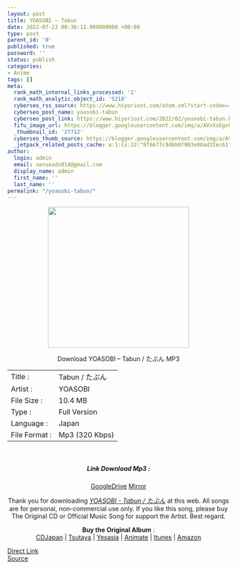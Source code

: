```yaml
---
layout: post
title: YOASOBI – Tabun
date: 2022-07-23 08:36:11.000000000 +00:00
type: post
parent_id: '0'
published: true
password: ''
status: publish
categories:
- Anime
tags: []
meta:
  rank_math_internal_links_processed: '1'
  rank_math_analytic_object_id: '5218'
  cyberseo_rss_source: https://www.hiyoriost.com/atom.xml?start-index=1
  cyberseo_post_name: yoasobi-tabun
  cyberseo_post_link: https://www.hiyoriost.com/2022/02/yoasobi-tabun.html
  fifu_image_url: https://blogger.googleusercontent.com/img/a/AVvXsEgvUYIHwwpM5hQ-bpaB_FvUGX5eW83rXe_GKu_ZFSincYhd6-gu2xKwy5vGR8Yse4tf15JteOS83bJm0uojRYRcLJ2XteZuyowaA9Jwh4Ml8aX8gTY5HPUrADCNzaPxzX22o_cKIPl_S8-pfjZaVHWus6ERyiiKuFP8QEeRpWkH-cgbzo02ocAspewJ
  _thumbnail_id: '27712'
  cyberseo_thumb_source: https://blogger.googleusercontent.com/img/a/AVvXsEgvUYIHwwpM5hQ-bpaB_FvUGX5eW83rXe_GKu_ZFSincYhd6-gu2xKwy5vGR8Yse4tf15JteOS83bJm0uojRYRcLJ2XteZuyowaA9Jwh4Ml8aX8gTY5HPUrADCNzaPxzX22o_cKIPl_S8-pfjZaVHWus6ERyiiKuFP8QEeRpWkH-cgbzo02ocAspewJ
  _jetpack_related_posts_cache: a:1:{s:32:"8f6677c9d6b0f903e98ad32ec61f8deb";a:2:{s:7:"expires";i:1658621089;s:7:"payload";a:3:{i:0;a:1:{s:2:"id";i:27687;}i:1;a:1:{s:2:"id";i:27697;}i:2;a:1:{s:2:"id";i:27695;}}}}
author:
  login: admin
  email: senseads014@gmail.com
  display_name: admin
  first_name: ''
  last_name: ''
permalink: "/yoasobi-tabun/"
---
```

<div class="separator" style="clear: both; text-align: center;"><img src="{{ site.baseurl }}/assets/2022/07/AVvXsEgvUYIHwwpM5hQ-bpaB_FvUGX5eW83rXe_GKu_ZFSincYhd6-gu2xKwy5vGR8Yse4tf15JteOS83bJm0uojRYRcLJ2XteZuyowaA9Jwh4Ml8aX8gTY5HPUrADCNzaPxzX22o_cKIPl_S8-pfjZaVHWus6ERyiiKuFP8QEeRpWkH-cgbzo02ocAspewJ" border="0" data-original-height="600" data-original-width="600" height="320" width="320" /></div>
<p> 
<p class="blogposting" align="center">Download YOASOBI – Tabun / たぶん MP3 </p>
<div class="info2" id="Info">
<table>
<tbody>
<tr>
<td class="tablex">Title :</td>
<td>Tabun / たぶん</td>
</tr>
<tr>
<td class="tablex">Artist :</td>
<td>YOASOBI</td>
</tr>
<tr>
<td class="tablex">File Size :</td>
<td>10.4 MB</td>
</tr>
<tr>
<td class="tablex">Type :</td>
<td>Full Version</td>
</tr>
<tr>
<td class="tablex">Language :</td>
<td>Japan</td>
</tr>
<tr>
<td class="tablex">File Format :</td>
<td>Mp3 (320 Kbps)</td>
</tr>
</tbody>
</table>
</div>
<p> <center><br />
<h5 class="linkdownload">Link Download Mp3 :</h5>
<div class="dbox-list"><a href="https://drive.google.com/file/d/1_TQzp5ioaXg5OAG6BmFJoXq4b7PqG5BA/view?usp=drivesdk" rel="nofollow">GoogleDrive</a> <a href="https://www.mirrored.to/files/PZVOJAGG/Tabun_(%E3%81%9F%E3%81%B5%E3%82%99%E3%82%93)._links" rel="nofollow">Mirror</a> </div>
<p />
<div class="buycd">Thank you for downloading <u><i>YOASOBI - Tabun / たぶん</i></u> at this web. All songs are for personal, non-commercial use only. If you like this song, please buy The Original CD or Official Music Song for support the Artist. Best regard.</div>
<p />
<div class="supotartis"><span class="syclons0"><b>Buy the Original Album</b> : <br /><a href="https://www.cdjapan.co.jp/" target="_blank" rel="noopener">CDJapan</a> | <a href="https://shop.tsutaya.co.jp/" target="_blank" rel="noopener">Tsutaya</a> | <a href="https://www.yesasia.com/" target="_blank" rel="noopener">Yesasia</a> | <a href="https://www.animate-onlineshop.jp/" target="_blank" rel="noopener">Animate</a> | <a href="https://www.apple.com/jp/itunes" target="_blank" rel="noopener">Itunes</a> | <a href="https://amazon.co.jp/" target="_blank" rel="noopener">Amazon</a></span></div>
<p></center>
<link rel="stylesheet" href="https://cdnjs.cloudflare.com/ajax/libs/font-awesome/4.7.0/css/font-awesome.min.css" />
<div class="divbtn"> <a href="https://handymansurrender.com/fihup8buzv?key=94550f7ce39444073321dde3b8782f97" class="btn"><i class="fa fa-download"></i> Direct Link</a> <br /><a href="https://www.hiyoriost.com/2022/02/yoasobi-tabun.html">Source</a> </div>
